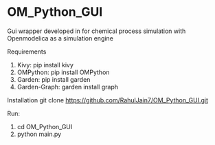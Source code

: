 # OM_Python_GUI
Gui wrapper developed in for chemical process simulation with Openmodelica as a simulation engine

Requirements
1. Kivy: pip install kivy
2. OMPython: pip install OMPython
3. Garden: pip install garden
4. Garden-Graph: garden install graph

Installation
git clone https://github.com/RahulJain7/OM_Python_GUI.git

Run:
1. cd OM_Python_GUI
2. python main.py





